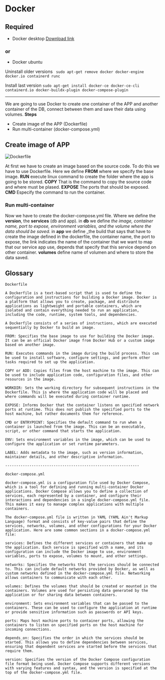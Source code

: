 # Docker 

## Required

- Docker desktop [Download link](https://docs.docker.com/get-docker/)

### or

- Docker ubuntu

Uninstall older versions
` sudo apt-get remove docker docker-engine docker.io containerd runc`

Install last version
`sudo apt-get install docker-ce docker-ce-cli containerd.io docker-buildx-plugin docker-compose-plugin`

---

We are going to use Docker to create one container of the APP and another container of the DB, connect between them and save their data using volumes.
**Steps**
- Create image of the APP (Dockerfile)
- Run multi-container (docker-compose.yml) 

## Create image of APP

![Dockerfile]()

At first we have to create an image based on the source code. To do this we have to use Dockerfile. Here we define **FROM** where we specify the base image. **RUN** execute linux command to create the folder where the app is going to be stored. **COPY** That is the command to copy the source code and where must be plased. **EXPOSE** The ports that should be exposed. **CMD** Especify the command to run the container.

### Run multi-container

Now we have to create the docker-compose.yml file. Where we define the **version**, the **services** (db and app). in **db** we define _the image, container name, port to expose, environment variables, and the volume where the data should be saved._ in **app** we define _the build that says that have to create the image defined in the dockerfile, the container name, the port to expose, the link indicates the name of the container that we want to map that our service app use, depends that specify that this service depend on other container. **volumes** define name of volumen and where to store the data saved.

## Glossary

    Dockerfile

    A Dockerfile is a text-based script that is used to define the configuration and instructions for building a Docker image. Docker is a platform that allows you to create, package, and distribute applications as lightweight and portable containers, which are isolated and contain everything needed to run an application, including the code, runtime, system tools, and dependencies.

    A Dockerfile consists of a series of instructions, which are executed sequentially by Docker to build an image.

    FROM: Specifies the base image to use for building the Docker image. It can be an official Docker image from Docker Hub or a custom image based on another image.

    RUN: Executes commands in the image during the build process. This can be used to install software, configure settings, and perform other tasks required to set up the application.

    COPY or ADD: Copies files from the host machine to the image. This can be used to include application code, configuration files, and other resources in the image.

    WORKDIR: Sets the working directory for subsequent instructions in the Dockerfile. This is where the application code will be placed and where commands will be executed during container runtime.

    EXPOSE: Informs Docker that the container listens on specified network ports at runtime. This does not publish the specified ports to the host machine, but rather documents them for reference.

    CMD or ENTRYPOINT: Specifies the default command to run when a container is launched from the image. This can be an executable, script, or other command that starts the application.

    ENV: Sets environment variables in the image, which can be used to configure the application or set runtime parameters.

    LABEL: Adds metadata to the image, such as version information, maintainer details, and other descriptive information.

    -------------------------------------------------------------

    docker-compose.yml

    docker-compose.yml is a configuration file used by Docker Compose, which is a tool for defining and running multi-container Docker applications. Docker Compose allows you to define a collection of services, each represented by a container, and configure their interactions and dependencies in a single docker-compose.yml file. This makes it easy to manage complex applications with multiple containers.

    The docker-compose.yml file is written in YAML (YAML Ain't Markup Language) format and consists of key-value pairs that define the services, networks, volumes, and other configurations for your Docker application. Here are some common sections in a docker-compose.yml file:

    services: Defines the different services or containers that make up the application. Each service is specified with a name, and its configuration can include the Docker image to use, environment variables, ports to expose, volumes to mount, and other settings.

    networks: Specifies the networks that the services should be connected to. This can include default networks provided by Docker, as well as custom networks defined in the docker-compose.yml file. Networking allows containers to communicate with each other.

    volumes: Defines the volumes that should be created or mounted in the containers. Volumes are used for persisting data generated by the application or for sharing data between containers.

    environment: Sets environment variables that can be passed to the containers. These can be used to configure the application at runtime or provide sensitive information such as passwords or API keys.

    ports: Maps host machine ports to container ports, allowing the containers to listen on specified ports on the host machine for incoming connections.

    depends_on: Specifies the order in which the services should be started. This allows you to define dependencies between services, ensuring that dependent services are started before the services that require them.

    version: Specifies the version of the Docker Compose configuration file format being used. Docker Compose supports different versions with varying features and syntax, and the version is specified at the top of the docker-compose.yml file.


